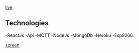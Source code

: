 [live](https://onandon.herokuapp.com)

## Technologies

-ReactJs
-Api
-MQTT
-NodeJs
-MongoDb
-Heroku
-Esp8266.

[screen](readme__pic/weather.png)
